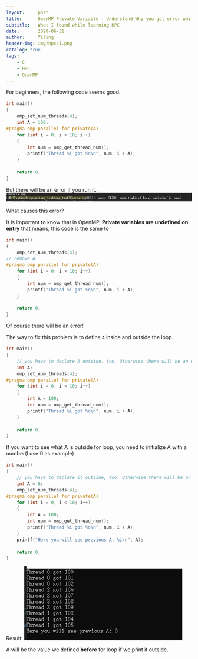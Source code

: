 ```yaml
---
layout:     post
title:      OpenMP Private Variable - Understand Why you got error while using it
subtitle:   What I found while learning HPC
date:       2020-06-31
author:     Yiling
header-img: img/hpc/1.png
catalog: true
tags:
    - C
    - HPC
    - OpenMP
---
```


For beginners, the following code seems good.
```c
int main()
{
	omp_set_num_threads(4);
	int A = 100;
#pragma omp parallel for private(A)
	for (int i = 0; i < 10; i++)
	{
		int num = omp_get_thread_num();
		printf("Thread %i got %d\n", num, i + A);
	}

	return 0;
}
```

But there will be an error if you run it.
![](\img\hpc\err3.png)

What causes this error?

It is important to know that in OpenMP, **Private variables are undefined on entry** that means, this code is the same to 

```c
int main()
{
	omp_set_num_threads(4);
// remove A
#pragma omp parallel for private(A)
	for (int i = 0; i < 10; i++)
	{
		int num = omp_get_thread_num();
		printf("Thread %i got %d\n", num, i + A);
	}

	return 0;
}
```

Of course there will be an error!

The way to fix this problem is to define `A` inside and outside the loop.

```c
int main()
{
	// you have to declare A outside, too. Otherwise there will be an error with #pragma omp parallel for private(A)
	int A;
	omp_set_num_threads(4);
#pragma omp parallel for private(A)
	for (int i = 0; i < 10; i++)
	{
		int A = 100;
		int num = omp_get_thread_num();
		printf("Thread %i got %d\n", num, i + A);
	}

	return 0;
}
```

If you want to see what A is outside for loop, you need to initialize A with a number(I use 0 as example)

```c
int main()
{
	// you have to declare it outside, too. Otherwise there will be an error with #pragma omp parallel for private(A)
	int A = 0;
	omp_set_num_threads(4);
#pragma omp parallel for private(A)
	for (int i = 0; i < 10; i++)
	{
		int A = 100;
		int num = omp_get_thread_num();
		printf("Thread %i got %d\n", num, i + A);
	}
	printf("Here you will see previous A: %i\n", A);

	return 0;
}
```
Result:
![](\img\hpc\res1.png)

A will be the value we defined **before** for loop if we print it outside.

